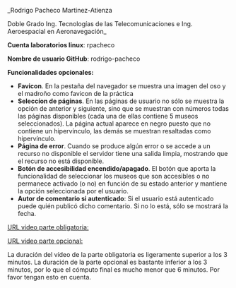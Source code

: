 _Rodrigo Pacheco Martinez-Atienza

Doble Grado Ing. Tecnologías de las Telecomunicaciones e Ing. Aeroespacial en Aeronavegación_

__Cuenta laboratorios linux__: rpacheco

__Nombre de usuario GitHub__: rodrigo-pacheco

__Funcionalidades opcionales:__
+ __Favicon__. En la pestaña del navegador se muestra una imagen del oso y el madroño como favicon de la práctica
+ __Seleccíon de páginas__. En las páginas de usuario no sólo se muestra la opción de anterior y siguiente, sino que se muestran con números todas las páginas disponibles (cada una de ellas contiene 5 museos seleccionados). La página actual aparece en negro puesto que no contiene un hipervínculo, las demás se muestran resaltadas como hipervínculo.
+ __Página de error__. Cuando se produce algún error o se accede a un recurso no disponible el servidor tiene una salida limpia, mostrando que el recurso no está disponible.
+ __Botón de accesibilidad encendido/apagado__. El botón que aporta la funcionalidad de seleccionar los museos que son accesibles o no permanece activado (o no) en función de su estado anterior y mantiene la opción seleccionada por el usuario.
+ __Autor de comentario si autenticado__: Si el usuario está autenticado puede quién publicó dicho comentario. Si no lo está, sólo se mostrará la fecha.

[URL video parte obligatoria: ](https://youtu.be/3yRXgHDAJ1w)

[URL video parte opcional: ](https://youtu.be/VBhIGDgVc2g)

La duración del vídeo de la parte obligatoria es ligeramente superior a los 3 minutos. La duración de la parte opcional es bastante inferior a los 3 minutos, por lo que el cómputo final es mucho menor que 6 minutos. Por favor tengan esto en cuenta.
